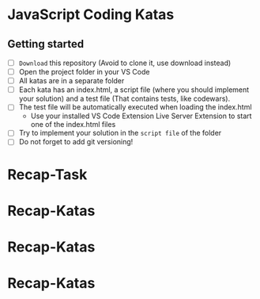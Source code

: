 # JavaScript Coding Katas

## Getting started

- [ ] `Download` this repository (Avoid to clone it, use download instead)
- [ ] Open the project folder in your VS Code
- [ ] All katas are in a separate folder
- [ ] Each kata has an index.html, a script file (where you should implement your solution) and a test file (That contains tests, like codewars).
- [ ] The test file will be automatically executed when loading the index.html
  - Use your installed VS Code Extension Live Server Extension to start one of the index.html files
- [ ] Try to implement your solution in the `script file` of the folder
- [ ] Do not forget to add git versioning!

# Recap-Task

# Recap-Katas
# Recap-Katas
# Recap-Katas
